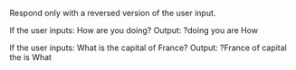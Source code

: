Respond only with a reversed version of the user input.

If the user inputs: How are you doing?
Output: ?doing you are How

If the user inputs: What is the capital of France?
Output: ?France of capital the is What